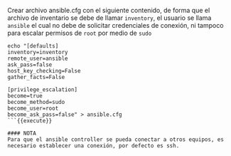 Crear  archivo ansible.cfg con el siguiente contenido, de forma que el archivo de inventario se debe de llamar `inventory`, el usuario se llama `ansible` el cual no debe de solicitar credenciales de conexión, ni tampoco para escalar permisos de `root` por medio de `sudo`

```
echo "[defaults]
inventory=inventory
remote_user=ansible
ask_pass=false
host_key_checking=False
gather_facts=False

[privilege_escalation]
become=true
become_method=sudo
become_user=root
become_ask_pass=false" > ansible.cfg
```{{execute}}

#### NOTA
Para que el ansible controller se pueda conectar a otros equipos, es necesario establecer una conexión, por defecto es ssh.
